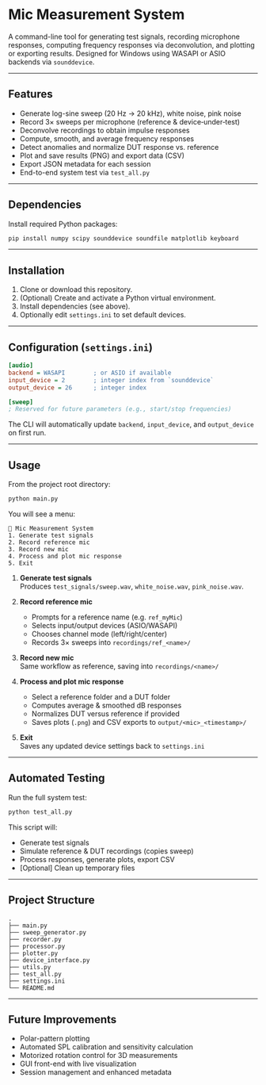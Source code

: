 # Mic Measurement System

A command-line tool for generating test signals, recording microphone responses, computing frequency responses via deconvolution, and plotting or exporting results. Designed for Windows using WASAPI or ASIO backends via `sounddevice`.

---

## Features

- Generate log-sine sweep (20 Hz → 20 kHz), white noise, pink noise  
- Record 3× sweeps per microphone (reference & device‐under‐test)  
- Deconvolve recordings to obtain impulse responses  
- Compute, smooth, and average frequency responses  
- Detect anomalies and normalize DUT response vs. reference  
- Plot and save results (PNG) and export data (CSV)  
- Export JSON metadata for each session  
- End-to-end system test via `test_all.py`

---

## Dependencies

Install required Python packages:

```bash
pip install numpy scipy sounddevice soundfile matplotlib keyboard
```

---

## Installation

1. Clone or download this repository.  
2. (Optional) Create and activate a Python virtual environment.  
3. Install dependencies (see above).  
4. Optionally edit `settings.ini` to set default devices.

---

## Configuration (`settings.ini`)

```ini
[audio]
backend = WASAPI        ; or ASIO if available
input_device = 2        ; integer index from `sounddevice`
output_device = 26      ; integer index

[sweep]
; Reserved for future parameters (e.g., start/stop frequencies)
```

The CLI will automatically update `backend`, `input_device`, and `output_device` on first run.

---

## Usage

From the project root directory:

```bash
python main.py
```

You will see a menu:

```
🎤 Mic Measurement System
1. Generate test signals
2. Record reference mic
3. Record new mic
4. Process and plot mic response
5. Exit
```

1. **Generate test signals**  
   Produces `test_signals/sweep.wav`, `white_noise.wav`, `pink_noise.wav`.  

2. **Record reference mic**  
   - Prompts for a reference name (e.g. `ref_myMic`)  
   - Selects input/output devices (ASIO/WASAPI)  
   - Chooses channel mode (left/right/center)  
   - Records 3× sweeps into `recordings/ref_<name>/`

3. **Record new mic**  
   Same workflow as reference, saving into `recordings/<name>/`

4. **Process and plot mic response**  
   - Select a reference folder and a DUT folder  
   - Computes average & smoothed dB responses  
   - Normalizes DUT versus reference if provided  
   - Saves plots (`.png`) and CSV exports to `output/<mic>_<timestamp>/`

5. **Exit**  
   Saves any updated device settings back to `settings.ini`

---

## Automated Testing

Run the full system test:

```bash
python test_all.py
```

This script will:  
- Generate test signals  
- Simulate reference & DUT recordings (copies sweep)  
- Process responses, generate plots, export CSV  
- [Optional] Clean up temporary files  

---

## Project Structure

```
.
├── main.py
├── sweep_generator.py
├── recorder.py
├── processor.py
├── plotter.py
├── device_interface.py
├── utils.py
├── test_all.py
├── settings.ini
└── README.md
```

---

## Future Improvements

- Polar-pattern plotting  
- Automated SPL calibration and sensitivity calculation  
- Motorized rotation control for 3D measurements  
- GUI front-end with live visualization  
- Session management and enhanced metadata

